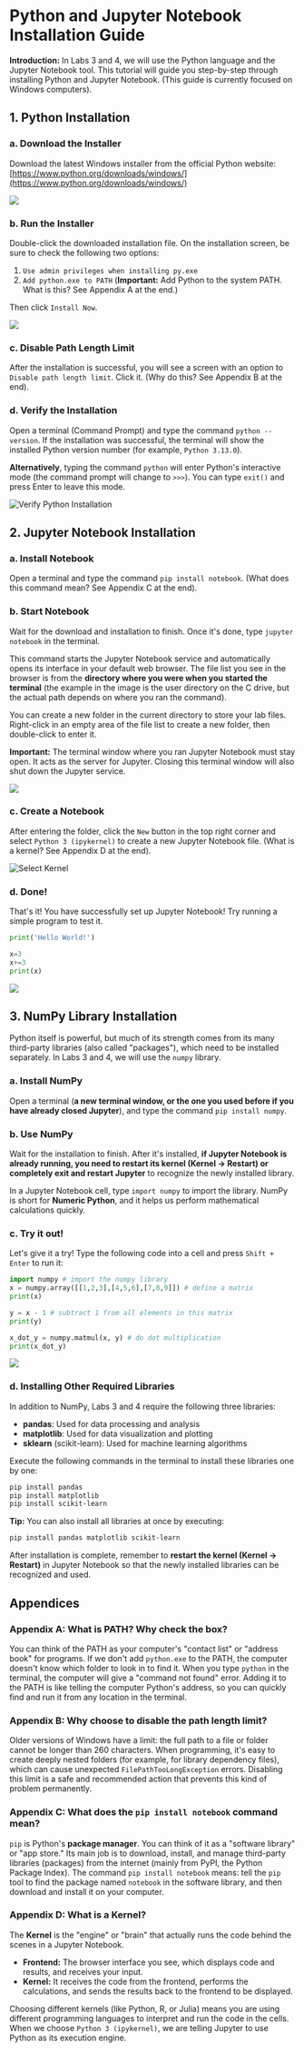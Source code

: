 # Python and Jupyter Notebook Installation Guide

**Introduction:** In Labs 3 and 4, we will use the Python language and the Jupyter Notebook tool. This tutorial will guide you step-by-step through installing Python and Jupyter Notebook. (This guide is currently focused on Windows computers).

## 1. Python Installation

### a. Download the Installer
Download the latest Windows installer from the official Python website:
[https://www.python.org/downloads/windows/](https://www.python.org/downloads/windows/)

![](./media/image1.png)

### b. Run the Installer
Double-click the downloaded installation file. On the installation screen, be sure to check the following two options:

1.  `Use admin privileges when installing py.exe`
2.  `Add python.exe to PATH` (**Important:** Add Python to the system PATH. What is this? See Appendix A at the end.)

Then click `Install Now`.

![](./media/image2.png)

### c. Disable Path Length Limit
After the installation is successful, you will see a screen with an option to `Disable path length limit`. Click it. (Why do this? See Appendix B at the end).

### d. Verify the Installation
Open a terminal (Command Prompt) and type the command `python --version`. If the installation was successful, the terminal will show the installed Python version number (for example, `Python 3.13.0`).

**Alternatively**, typing the command `python` will enter Python's interactive mode (the command prompt will change to `>>>`). You can type `exit()` and press Enter to leave this mode.

![Verify Python Installation](./media/image3.png)

## 2. Jupyter Notebook Installation

### a. Install Notebook
Open a terminal and type the command `pip install notebook`. (What does this command mean? See Appendix C at the end).

### b. Start Notebook
Wait for the download and installation to finish. Once it's done, type `jupyter notebook` in the terminal.

This command starts the Jupyter Notebook service and automatically opens its interface in your default web browser. The file list you see in the browser is from the **directory where you were when you started the terminal** (the example in the image is the user directory on the C drive, but the actual path depends on where you ran the command).

You can create a new folder in the current directory to store your lab files. Right-click in an empty area of the file list to create a new folder, then double-click to enter it.

**Important:** The terminal window where you ran Jupyter Notebook must stay open. It acts as the server for Jupyter. Closing this terminal window will also shut down the Jupyter service.

![](./media/image4.png)

### c. Create a Notebook
After entering the folder, click the `New` button in the top right corner and select `Python 3 (ipykernel)` to create a new Jupyter Notebook file. (What is a kernel? See Appendix D at the end).

![Select Kernel](./media/image5.png)

### d. Done!
That's it! You have successfully set up Jupyter Notebook! Try running a simple program to test it.

```python
print('Hello World!')

x=3
x+=3
print(x)
```

![](./media/image6.png)

## 3. NumPy Library Installation

Python itself is powerful, but much of its strength comes from its many third-party libraries (also called "packages"), which need to be installed separately. In Labs 3 and 4, we will use the `numpy` library.

### a. Install NumPy
Open a terminal (**a new terminal window, or the one you used before if you have already closed Jupyter**), and type the command `pip install numpy`.

### b. Use NumPy
Wait for the installation to finish. After it's installed, **if Jupyter Notebook is already running, you need to restart its kernel (Kernel -> Restart) or completely exit and restart Jupyter** to recognize the newly installed library.

In a Jupyter Notebook cell, type `import numpy` to import the library. NumPy is short for **Numeric Python**, and it helps us perform mathematical calculations quickly.

### c. Try it out!
Let's give it a try! Type the following code into a cell and press `Shift + Enter` to run it:

```python
import numpy # import the numpy library
x = numpy.array([[1,2,3],[4,5,6],[7,8,9]]) # define a matrix
print(x)

y = x - 1 # subtract 1 from all elements in this matrix
print(y)

x_dot_y = numpy.matmul(x, y) # do dot multiplication
print(x_dot_y)
```

![](./media/image7.png)

### d. Installing Other Required Libraries
In addition to NumPy, Labs 3 and 4 require the following three libraries:
- **pandas**: Used for data processing and analysis
- **matplotlib**: Used for data visualization and plotting
- **sklearn** (scikit-learn): Used for machine learning algorithms

Execute the following commands in the terminal to install these libraries one by one:

```bash
pip install pandas
pip install matplotlib
pip install scikit-learn
```

**Tip:** You can also install all libraries at once by executing:
```bash
pip install pandas matplotlib scikit-learn
```

After installation is complete, remember to **restart the kernel (Kernel -> Restart)** in Jupyter Notebook so that the newly installed libraries can be recognized and used.

## Appendices

### Appendix A: What is PATH? Why check the box?

You can think of the PATH as your computer's "contact list" or "address book" for programs. If we don't add `python.exe` to the PATH, the computer doesn't know which folder to look in to find it. When you type `python` in the terminal, the computer will give a "command not found" error. Adding it to the PATH is like telling the computer Python's address, so you can quickly find and run it from any location in the terminal.

### Appendix B: Why choose to disable the path length limit?

Older versions of Windows have a limit: the full path to a file or folder cannot be longer than 260 characters. When programming, it's easy to create deeply nested folders (for example, for library dependency files), which can cause unexpected `FilePathTooLongException` errors. Disabling this limit is a safe and recommended action that prevents this kind of problem permanently.

### Appendix C: What does the `pip install notebook` command mean?

`pip` is Python's **package manager**. You can think of it as a "software library" or "app store." Its main job is to download, install, and manage third-party libraries (packages) from the internet (mainly from PyPI, the Python Package Index). The command `pip install notebook` means: tell the `pip` tool to find the package named `notebook` in the software library, and then download and install it on your computer.

### Appendix D: What is a Kernel?

The **Kernel** is the "engine" or "brain" that actually runs the code behind the scenes in a Jupyter Notebook.
-   **Frontend:** The browser interface you see, which displays code and results, and receives your input.
-   **Kernel:** It receives the code from the frontend, performs the calculations, and sends the results back to the frontend to be displayed.

Choosing different kernels (like Python, R, or Julia) means you are using different programming languages to interpret and run the code in the cells. When we choose `Python 3 (ipykernel)`, we are telling Jupyter to use Python as its execution engine.

